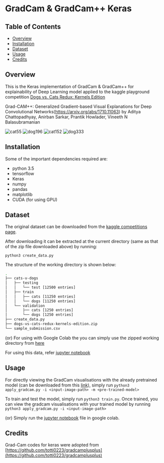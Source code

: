 # GradCam & GradCam++ Keras
## Table of Contents
- [Overview](#overview)
- [Installation](#installation)
- [Dataset](#dataset)
- [Usage](#usage)
- [Credits](#credits)

## Overview
This is the Keras implementation of GradCam & GradCam++ for explainability of Deep Learning model applied to the kaggle playground competition [Dogs vs. Cats Redux: Kernels Edition](https://www.kaggle.com/c/dogs-vs-cats-redux-kernels-edition)

Grad-CAM++: Generalized Gradient-based Visual Explanations for Deep Convolutional Networks(https://arxiv.org/abs/1710.11063) by Aditya Chattopadhyay, Anirban Sarkar, Prantik Howlader, Vineeth N Balasubramanian

![cat55](https://user-images.githubusercontent.com/45922320/84067097-8b202a00-a9e4-11ea-8d10-1dfbe533a4e0.png)
![dog196](https://user-images.githubusercontent.com/45922320/84067151-9ffcbd80-a9e4-11ea-97d5-4ab27806be8d.png)
![cat152](https://user-images.githubusercontent.com/45922320/84067132-983d1900-a9e4-11ea-9cb2-8b18776382bc.png)
![dog333](https://user-images.githubusercontent.com/45922320/84067173-a68b3500-a9e4-11ea-9c31-4668e076186a.png)

## Installation
Some of the important dependencies required are:
* python 3.5
* tensorflow
* Keras
* numpy
* pandas
* matplotlib
* CUDA (for using GPU)

## Dataset

The original dataset can be downloaded from the [kaggle competitions page](https://www.kaggle.com/c/dogs-vs-cats-redux-kernels-edition/data).

After downloading it can be extracted at the current directory (same as that of the zip file downloaded above) by running:
```
python3 create_data.py
```
The structure of the working directory is shown below:
```bash
.
├── cats-v-dogs
│   ├── testing
│   │   └── test [12500 entries]
│   ├── train
│   │   ├── cats [11250 entries]
│   │   └── dogs [11250 entries]
│   └── validation
│       ├── cats [1250 entries]
│       └── dogs [1250 entries]
├── create_data.py
├── dogs-vs-cats-redux-kernels-edition.zip
└── sample_submission.csv
```
(or) For using with Google Colab the you can simply use the zipped working directory from [here](https://drive.google.com/file/d/1--Ejrtj8WyFQg_2Al_rPuaXAnrQgX-6w/view?usp=sharing)

For using this data, refer [jupyter notebook](dogs_vs_cats_gradcam.ipynb)

## Usage

For directly viewing the GradCam visualisations with the already pretrained model (can be downloaded from this [link](https://drive.google.com/file/d/1QfJpZOeaHuutEEdC6cyAQdxQGl65_PUh/view?usp=sharing)),
simply run ```python3 apply_gradcam.py -i <input-image-path> -m <pre-trained-model>```

To train and test the model, simply run ```python3 train.py```.
Once trained, you can view the gradcam visualisations with your trained model by running ```python3 apply_gradcam.py -i <input-image-path>```

(or) Simply run the [jupyter notebook](dogs_vs_cats_gradcam.ipynb) file in google colab.

## Credits
Grad-Cam codes for keras were adopted from [https://github.com/totti0223/gradcamplusplus](https://github.com/totti0223/gradcamplusplus)
